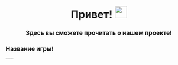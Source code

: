 ﻿<h1 align="center"> Привет!
<img src="https://github.com/blackcater/blackcater/raw/main/images/Hi.gif" height="32"/></h1>

<h3 align = "center"> Здесь вы сможете прочитать о нашем проекте! </h3>

<h3> Название игры! </h3>
<p style="font-size:1px"> В нашей игре будет такой-то такой сюжет! </p>

